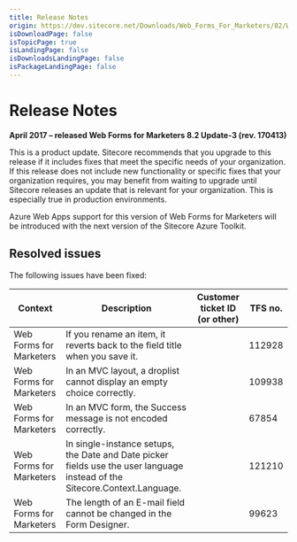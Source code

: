 ```yaml
---
title: Release Notes
origin: https://dev.sitecore.net/Downloads/Web_Forms_For_Marketers/82/Web_Forms_For_Marketers_82_Update3/Release_Notes
isDownloadPage: false
isTopicPage: true
isLandingPage: false
isDownloadsLandingPage: false
isPackageLandingPage: false
---
```


# Release Notes

**April 2017 – released Web Forms for Marketers 8.2 Update-3 (rev. 170413)**

This is a product update. Sitecore recommends that you upgrade to this release if it includes fixes that meet the specific needs of your organization. If this release does not include new functionality or specific fixes that your organization requires, you may benefit from waiting to upgrade until Sitecore releases an update that is relevant for your organization. This is especially true in production environments.

Azure Web Apps support for this version of Web Forms for Marketers will be introduced with the next version of the Sitecore Azure Toolkit.

## Resolved issues

The following issues have been fixed:

 | Context | Description | Customer ticket ID (or other) | TFS no. |
 | --- | --- | --- | --- |
 | Web Forms for Marketers | If you rename an item, it reverts back to the field title when you save it. |  | 112928 |
 | Web Forms for Marketers | In an MVC layout, a droplist cannot display an empty choice correctly. |  | 109938 |
 | Web Forms for Marketers | In an MVC form, the Success message is not encoded correctly. |  | 67854 |
 | Web Forms for Marketers | In single-instance setups, the Date and Date picker fields use the user language instead of the Sitecore.Context.Language. |  | 121210 |
 | Web Forms for Marketers | The length of an E-mail field cannot be changed in the Form Designer. |  | 99623 |